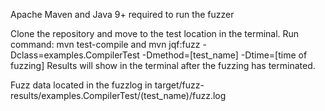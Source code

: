Apache Maven and Java 9+ required to run the fuzzer

Clone the repository and move to the test location in the terminal.
Run command: mvn test-compile and mvn jqf:fuzz -Dclass=examples.CompilerTest -Dmethod=[test_name] -Dtime=[time of fuzzing]
Results will show in the terminal after the fuzzing has terminated.

Fuzz data located in the fuzzlog in target/fuzz-results/examples.CompilerTest/(test_name)/fuzz.log
